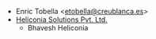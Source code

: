 - Enric Tobella \<etobella@creublanca.es\>
- [Heliconia Solutions Pvt. Ltd.](https://www.heliconia.io)
  - Bhavesh Heliconia
